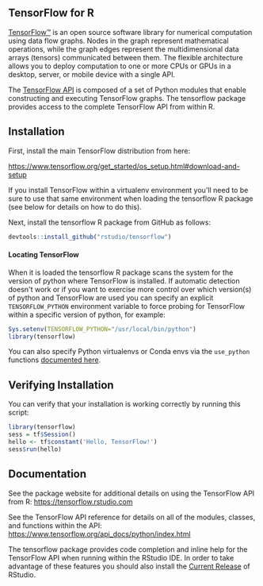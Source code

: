 
## TensorFlow for R

[TensorFlow™](https://tensorflow.org) is an open source software library for numerical computation using data flow graphs. Nodes in the graph represent mathematical operations, while the graph edges represent the multidimensional data arrays (tensors) communicated between them. The flexible architecture allows you to deploy computation to one or more CPUs or GPUs in a desktop, server, or mobile device with a single API. 

The [TensorFlow API](https://www.tensorflow.org/api_docs/python/index.html) is composed of a set of Python modules that enable constructing and executing TensorFlow graphs. The tensorflow package provides access to the complete TensorFlow API from within R. 

## Installation

First, install the main TensorFlow distribution from here:

<https://www.tensorflow.org/get_started/os_setup.html#download-and-setup>

If you install TensorFlow within a virtualenv environment you'll need to be sure to use that same environment when loading the tensorflow R package (see below for details on how to do this).

Next, install the tensorflow R package from GitHub as follows:

```r
devtools::install_github("rstudio/tensorflow")
```

#### Locating TensorFlow

When it is loaded the tensorflow R package scans the system for the version of python where TensorFlow is installed. If automatic detection doesn't work or if you want to exercise more control over which version(s) of python and TensorFlow are used you can specify an explicit `TENSORFLOW_PYTHON` environment variable to force probing for TensorFlow within a specific version of python, for example:

```r
Sys.setenv(TENSORFLOW_PYTHON="/usr/local/bin/python")
library(tensorflow)
```

You can also specify Python virtualenvs or Conda envs via the `use_python` functions [documented here](https://github.com/rstudio/reticulate/#locating-python).

## Verifying Installation

You can verify that your installation is working correctly by running this script:

```r
library(tensorflow)
sess = tf$Session()
hello <- tf$constant('Hello, TensorFlow!')
sess$run(hello)
```

## Documentation

See the package website for additional details on using the TensorFlow API from R: <https://tensorflow.rstudio.com>

See the TensorFlow API reference for details on all of the modules, classes, and functions within the API: <https://www.tensorflow.org/api_docs/python/index.html>

The tensorflow package provides code completion and inline help for the TensorFlow API when running within the RStudio IDE. In order to take advantage of these features you should also install the [Current Release](https://www.rstudio.com/products/rstudio/download/) of RStudio.




